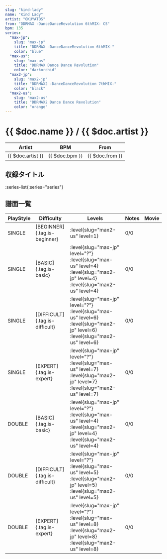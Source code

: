 ```yaml
---
slug: "kind-lady"
name: "Kind Lady"
artist: "OKUYATOS"
from: "DDRMAX -DanceDanceRevolution 6thMIX- CS"
bpm: 135
series:
  "max-jp":
    slug: "max-jp"
    title: "DDRMAX -DanceDanceRevolution 6thMIX-"
    color: "blue"
  "max-us":
    slug: "max-us"
    title: "DDRMAX Dance Dance Revolution"
    color: "darkorchid"
  "max2-jp":
    slug: "max2-jp"
    title: "DDRMAX2 -DanceDanceRevolution 7thMIX-"
    color: "black"
  "max2-us":
    slug: "max2-us"
    title: "DDRMAX2 Dance Dance Revolution"
    color: "orange"
---
```


# {{ $doc.name }} / {{ $doc.artist }}

|Artist|BPM|From|
|------|---|----|
|{{ $doc.artist }}|{{ $doc.bpm }}|{{ $doc.from }}|

## 収録タイトル

:series-list{:series="series"}

## 譜面一覧

|PlayStyle|Difficulty|Levels|Notes|Movie|
|---------|----------|------|-----|-----|
|SINGLE|[BEGINNER]{.tag.is-beginner}|:level{slug="max2-us" level=1}|0/0||
|SINGLE|[BASIC]{.tag.is-basic}|:level{slug="max-jp" level="?"} :level{slug="max-us" level=4} :level{slug="max2-jp" level=4} :level{slug="max2-us" level=4}|0/0||
|SINGLE|[DIFFICULT]{.tag.is-difficult}|:level{slug="max-jp" level="?"} :level{slug="max-us" level=6} :level{slug="max2-jp" level=6} :level{slug="max2-us" level=6}|0/0||
|SINGLE|[EXPERT]{.tag.is-expert}|:level{slug="max-jp" level="?"} :level{slug="max-us" level=7} :level{slug="max2-jp" level=7} :level{slug="max2-us" level=7}|0/0||
|DOUBLE|[BASIC]{.tag.is-basic}|:level{slug="max-jp" level="?"} :level{slug="max-us" level=4} :level{slug="max2-jp" level=4} :level{slug="max2-us" level=4}|0/0||
|DOUBLE|[DIFFICULT]{.tag.is-difficult}|:level{slug="max-jp" level="?"} :level{slug="max-us" level=5} :level{slug="max2-jp" level=5} :level{slug="max2-us" level=5}|0/0||
|DOUBLE|[EXPERT]{.tag.is-expert}|:level{slug="max-jp" level="?"} :level{slug="max-us" level=8} :level{slug="max2-jp" level=8} :level{slug="max2-us" level=8}|0/0||
